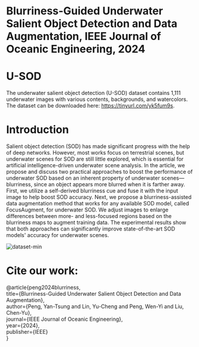# Blurriness-Guided Underwater Salient Object Detection and Data Augmentation, IEEE Journal of Oceanic Engineering, 2024

# U-SOD

The underwater salient object detection (U-SOD) dataset contains 1,111 underwater images with various contents, backgrounds, and watercolors. 
The dataset can be downloaded here: https://tinyurl.com/yk5fum9s.

# Introduction
Salient object detection (SOD) has made significant progress with the help of deep networks. However, most works focus on terrestrial scenes, but underwater scenes for SOD are still little explored, which is essential for artificial intelligence-driven underwater scene analysis. In the article, we propose and discuss two practical approaches to boost the performance of underwater SOD based on an inherent property of underwater scenes—blurriness, since an object appears more blurred when it is farther away. First, we utilize a self-derived blurriness cue and fuse it with the input image to help boost SOD accuracy. Next, we propose a blurriness-assisted data augmentation method that works for any available SOD model, called FocusAugment, for underwater SOD. We adjust images to enlarge differences between more- and less-focused regions based on the blurriness maps to augment training data. The experimental results show that both approaches can significantly improve state-of-the-art SOD models' accuracy for underwater scenes.


![dataset-min](https://user-images.githubusercontent.com/56446649/158001100-1c404834-3a14-4999-9911-6e9ff4305ed6.png)

# Cite our work:
@article{peng2024blurriness,<br />
  title={Blurriness-Guided Underwater Salient Object Detection and Data Augmentation},<br />
  author={Peng, Yan-Tsung and Lin, Yu-Cheng and Peng, Wen-Yi and Liu, Chen-Yu},<br />
  journal={IEEE Journal of Oceanic Engineering},<br />
  year={2024},<br />
  publisher={IEEE}<br />
}

